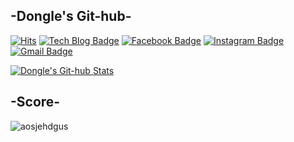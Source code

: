 <h2 align="left">-Dongle's Git-hub-</h2>

[![Hits](https://hits.seeyoufarm.com/api/count/incr/badge.svg?url=https%3A%2F%2Fgithub.com%2Faosjehdgus%2Fhit-counter)](https://hits.seeyoufarm.com)
[![Tech Blog
Badge](http://img.shields.io/badge/-Tech%20blog-black?style=flat-square&logo=github&link=https://aosjehdgus.tistory.com/)](https://aosjehdgus.tistory.com/)
[![Facebook
Badge](https://img.shields.io/badge/-Facebook-1877f2?style=flat-square&logo=facebook&logoColor=white&link=https://www.facebook.com/donghyun.dongle)](https://www.facebook.com/donghyun.dongle)
[![Instagram
Badge](https://img.shields.io/badge/-Instagram-dd2a7b?style=flat-square&logo=instagram&logoColor=white&link=https://www.instagram.com/doooonghyuni/)](https://www.instagram.com/doooonghyuni)
[![Gmail
Badge](https://img.shields.io/badge/-Gmail-d14836?style=flat-square&logo=Gmail&logoColor=white&link=mailto:kdhsea@gmail.com)](mailto:kdhsea@gmail.com)


[![Dongle's Git-hub
Stats](https://github-readme-stats.vercel.app/api?username=aosjehdgus&show_icons=true)](https://github.com/anuraghazra/github-readme-stats)



<h2 align="left">-Score-</h2>


<p><img align="center" src="https://github-readme-streak-stats.herokuapp.com/?user=aosjehdgus&" alt="aosjehdgus" /></p>


